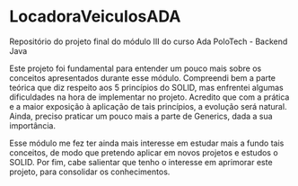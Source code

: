 # LocadoraVeiculosADA
Repositório do projeto final do módulo III do curso Ada PoloTech - Backend Java

Este projeto foi fundamental para entender um pouco mais sobre os conceitos apresentados durante esse módulo. Compreendi bem a parte teórica que diz respeito aos 5 princípios do SOLID, mas enfrentei algumas dificuldades na hora de implementar no projeto. Acredito que com a prática e a maior exposição à aplicação de tais princípios, a evolução será natural. Ainda, preciso praticar um pouco mais a parte de Generics, dada a sua importância. 

Esse módulo me fez ter ainda mais interesse em estudar mais a fundo tais conceitos, de modo que pretendo aplicar em novos projetos e estudos o SOLID. Por fim, cabe salientar que tenho o interesse em aprimorar este projeto, para consolidar os conhecimentos.
